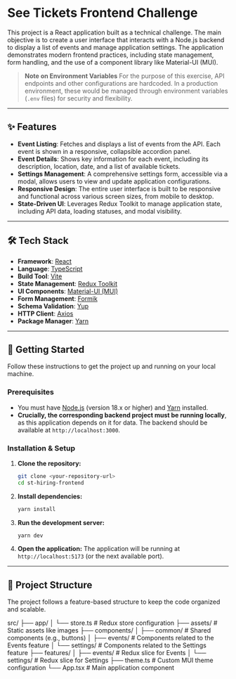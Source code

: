 # See Tickets Frontend Challenge

This project is a React application built as a technical challenge. The main objective is to create a user interface that interacts with a Node.js backend to display a list of events and manage application settings. The application demonstrates modern frontend practices, including state management, form handling, and the use of a component library like Material-UI (MUI).

> **Note on Environment Variables**
> For the purpose of this exercise, API endpoints and other configurations are hardcoded. In a production environment, these would be managed through environment variables (`.env` files) for security and flexibility.

---

## ✨ Features

- **Event Listing**: Fetches and displays a list of events from the API. Each event is shown in a responsive, collapsible accordion panel.
- **Event Details**: Shows key information for each event, including its description, location, date, and a list of available tickets.
- **Settings Management**: A comprehensive settings form, accessible via a modal, allows users to view and update application configurations.
- **Responsive Design**: The entire user interface is built to be responsive and functional across various screen sizes, from mobile to desktop.
- **State-Driven UI**: Leverages Redux Toolkit to manage application state, including API data, loading statuses, and modal visibility.

---

## 🛠️ Tech Stack

- **Framework**: [React](https://reactjs.org/)
- **Language**: [TypeScript](https://www.typescriptlang.org/)
- **Build Tool**: [Vite](https://vitejs.dev/)
- **State Management**: [Redux Toolkit](https://redux-toolkit.js.org/)
- **UI Components**: [Material-UI (MUI)](https://mui.com/)
- **Form Management**: [Formik](https://formik.org/)
- **Schema Validation**: [Yup](https://github.com/jquense/yup)
- **HTTP Client**: [Axios](https://axios-http.com/)
- **Package Manager**: [Yarn](https://yarnpkg.com/)

---

## 🚀 Getting Started

Follow these instructions to get the project up and running on your local machine.

### Prerequisites

- You must have [Node.js](https://nodejs.org/) (version 18.x or higher) and [Yarn](https://yarnpkg.com/) installed.
- **Crucially, the corresponding backend project must be running locally**, as this application depends on it for data. The backend should be available at `http://localhost:3000`.

### Installation & Setup

1.  **Clone the repository:**

    ```sh
    git clone <your-repository-url>
    cd st-hiring-frontend
    ```

2.  **Install dependencies:**

    ```sh
    yarn install
    ```

3.  **Run the development server:**

    ```sh
    yarn dev
    ```

4.  **Open the application:**
    The application will be running at `http://localhost:5173` (or the next available port).

---

## 📁 Project Structure

The project follows a feature-based structure to keep the code organized and scalable.

src/
├── app/
│ └── store.ts # Redux store configuration
├── assets/ # Static assets like images
├── components/
│ ├── common/ # Shared components (e.g., buttons)
│ ├── events/ # Components related to the Events feature
│ └── settings/ # Components related to the Settings feature
├── features/
│ ├── events/ # Redux slice for Events
│ └── settings/ # Redux slice for Settings
├── theme.ts # Custom MUI theme configuration
└── App.tsx # Main application component
